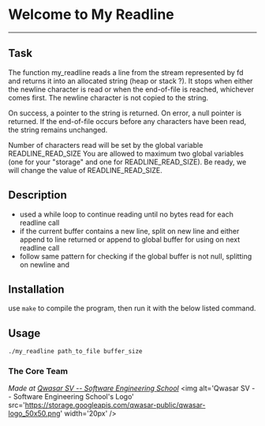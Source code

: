 # Welcome to My Readline
***

## Task
The function my_readline reads a line from the stream represented by fd and returns it into an allocated string (heap or stack ?). It stops when either the newline character is read or when the end-of-file is reached, whichever comes first. The newline character is not copied to the string.

On success, a pointer to the string is returned. On error, a null pointer is returned. If the end-of-file occurs before any characters have been read, the string remains unchanged.

Number of characters read will be set by the global variable READLINE_READ_SIZE
You are allowed to maximum two global variables (one for your "storage" and one for READLINE_READ_SIZE). Be ready, we will change the value of READLINE_READ_SIZE.

## Description
- used a while loop to continue reading until no bytes read for each readline call
- if the current buffer contains a new line, split on new line and either append to line returned or append to global buffer for using on next readline call
- follow same pattern for checking if the global buffer is not null, splitting on newline and 

## Installation
use `make` to compile the program, then run it with the below listed command.

## Usage

```
./my_readline path_to_file buffer_size
```

### The Core Team


<span><i>Made at <a href='https://qwasar.io'>Qwasar SV -- Software Engineering School</a></i></span>
<span><img alt='Qwasar SV -- Software Engineering School's Logo' src='https://storage.googleapis.com/qwasar-public/qwasar-logo_50x50.png' width='20px' /></span>
